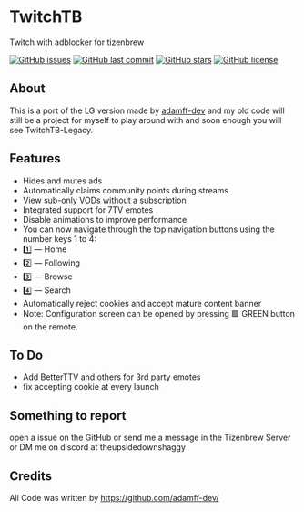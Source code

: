 # TwitchTB
Twitch with adblocker for tizenbrew

[![GitHub issues](https://img.shields.io/github/issues/owen-the-kid/TwitchTB.svg)](https://github.com/owen-the-kid/TwitchTB/issues)
[![GitHub last commit](https://img.shields.io/github/last-commit/owen-the-kid/TwitchTB.svg)](https://github.com/owen-the-kid/TwitchTB/commits)
[![GitHub stars](https://img.shields.io/github/stars/owen-the-kid/TwitchTB.svg)](https://github.com/owen-the-kid/TwitchTB)
[![GitHub license](https://img.shields.io/github/license/owen-the-kid/TwitchTB.svg)](https://github.com/owen-the-kid/TwitchTB/blob/master/LICENSE)

## About
This is a port of the LG version made by [adamff-dev](https://github.com/adamff-dev/)
and my old code will still be a project for myself to play around with and soon enough you will see TwitchTB-Legacy.


## Features

* Hides and mutes ads
* Automatically claims community points during streams
* View sub-only VODs without a subscription
* Integrated support for 7TV emotes
* Disable animations to improve performance
* You can now navigate through the top navigation buttons using the number keys 1 to 4:
* 1️⃣ — Home
* 2️⃣ — Following
* 3️⃣ — Browse
* 4️⃣ — Search
* Automatically reject cookies and accept mature content banner
* Note: Configuration screen can be opened by pressing 🟩 GREEN button on the remote.

## To Do

* Add BetterTTV and others for 3rd party emotes
* fix accepting cookie at every launch

## Something to report

open a issue on the GitHub or send me a message in the Tizenbrew Server or DM me on discord at theupsidedownshaggy 

## Credits
All Code was written by https://github.com/adamff-dev/
